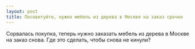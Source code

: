 ```yaml
---
layout: post 
title: Посоветуйте, нужно мебель из дерева в Москве на заказ срочно 
--- 
```

Сорвалась покупка, теперь нужно заказать мебель из дерева в Москве на заказ снова. Где это сделать, чтобы снова не кинули?